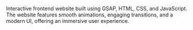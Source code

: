 Interactive frontend website built using GSAP, HTML, CSS, and JavaScript. The website features smooth animations, engaging transitions, and a modern UI, offering an immersive user experience.

